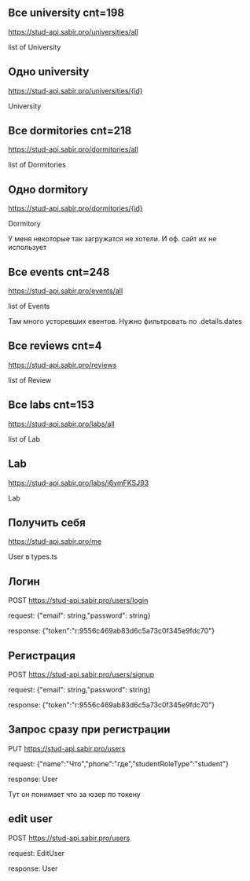 ## Все university cnt=198
https://stud-api.sabir.pro/universities/all

list of University

## Одно university 
https://stud-api.sabir.pro/universities/{id}

University

## Все dormitories cnt=218
https://stud-api.sabir.pro/dormitories/all

list of Dormitories

## Одно dormitory
https://stud-api.sabir.pro/dormitories/{id}

Dormitory

У меня некоторые так загружатся не хотели. И оф. сайт их не использует

## Все events cnt=248
https://stud-api.sabir.pro/events/all

list of Events

Там много усторевших евентов. Нужно фильтровать по .details.dates

## Все reviews cnt=4
https://stud-api.sabir.pro/reviews

list of Review

## Все labs cnt=153
https://stud-api.sabir.pro/labs/all

list of Lab

## Lab
https://stud-api.sabir.pro/labs/j6ymFKSJ93

Lab

## Получить себя
https://stud-api.sabir.pro/me

User в types.ts

## Логин
POST https://stud-api.sabir.pro/users/login

request: {"email": string,"password": string}

response: {"token":"r:9556c469ab83d6c5a73c0f345e9fdc70"} 

## Регистрация
POST https://stud-api.sabir.pro/users/signup

request: {"email": string,"password": string}

response: {"token":"r:9556c469ab83d6c5a73c0f345e9fdc70"} 

## Запрос сразу при регистрации
PUT https://stud-api.sabir.pro/users

request: {"name":"Что","phone":"где","studentRoleType":"student"}

response: User

Тут он понимает что за юзер по токену

## edit user
POST https://stud-api.sabir.pro/users

request: EditUser 

response: User


